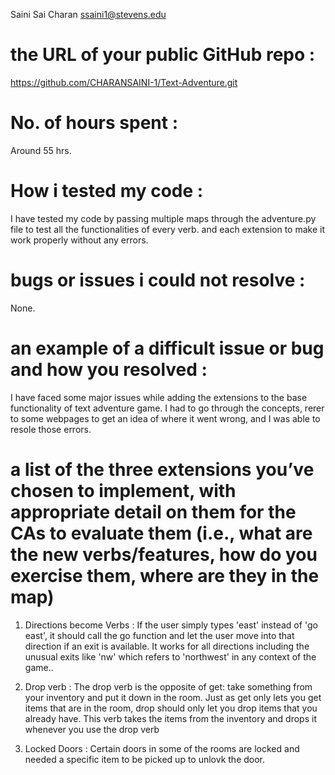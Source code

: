 Saini Sai Charan  ssaini1@stevens.edu

# the URL of your public GitHub repo :
https://github.com/CHARANSAINI-1/Text-Adventure.git

# No. of hours spent :  
Around 55 hrs.

# How i tested my code : 
I have tested my code by passing multiple maps through the adventure.py file to test all the functionalities of every verb. and each extension to make it work properly without any errors.

# bugs or issues i could not resolve : 
None.

# an example of a difficult issue or bug and how you resolved :
I have faced some major issues while adding the extensions to the base functionality of text adventure game. I had to go through the concepts, rerer to some webpages to get an idea of where it went wrong, and I was able to resole those errors.

# a list of the three extensions you’ve chosen to implement, with appropriate detail on them for the CAs to evaluate them (i.e., what are the new verbs/features, how do you exercise them, where are they in the map)
1. Directions become Verbs : If the user simply types 'east' instead of 'go east', it should call the go function and let the user move into that direction if an exit is available. It works for all directions including the unusual exits like 'nw' which refers to 'northwest' in any context of the game..

2. Drop verb : The drop verb is the opposite of get: take something from your inventory and put it down in the room. Just as get only lets you get items that are in the room, drop should only let you drop items that you already have. This verb takes the items from the inventory and drops it whenever you use the drop verb

3. Locked Doors : Certain doors in some of the rooms are locked and needed a specific item to be picked up to unlovk the door.





 

